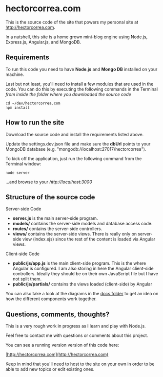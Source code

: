 hectorcorrea.com
================
This is the source code of the site that powers my personal site at http://hectorcorrea.com. 

In a nutshell, this site is a home grown mini-blog engine using Node.js, Express.js, Angular.js, and MongoDB.


Requirements
------------
To run this code you need to have **Node.js** and **Mongo DB** 
installed on your machine. 

Last but not least, you'll need to install a few modules that are used in the code. You can do this by executing the following commands in the Terminal 
*from inside the folder where you downloaded the source code*

    cd ~/dev/hectorcorrea.com
    npm install 


How to run the site
-------------------
Download the source code and install the requirements listed above.

Update the settings.dev.json file and make sure the **dbUrl** points to your MongoDB database (e.g. "mongodb://localhost:27017/hectorcorrea"). 

To kick off the application, just run the following command from the Terminal window: 

    node server

...and browse to your *http://localhost:3000* 


Structure of the source code
----------------------------

Server-side Code

* **server.js** is the main server-side program. 
* **models/** contains the server-side models and database access code.
* **routes/** contains the server-side controllers.
* **views/** contains the server-side views. There is really only on server-side view (index.ejs) since the rest of the content is loaded via Angular views.

Client-side Code

* **public/js/app.js** is the main client-side program. This is the where Angular is configured. I am also storing in here the Angular client-side controllers. Ideally they should be on their own JavaScript file but I have not split them.
* **public/js/partials/** contains the views loaded (client-side) by Angular

You can also take a look at the diagrams in the [docs folder](https://github.com/hectorcorrea/hectorcorrea.com/tree/master/docs) to get an idea on how the different components work together.


Questions, comments, thoughts?
------------------------------
This is a very rough work in progress as I learn and play with Node.js.

Feel free to contact me with questions or comments about this project.

You can see a running version version of this code here:

  [http://hectorcorrea.com](http://hectorcorrea.com)

Keep in mind that you'll need to host to the site on your own in order to be able to add new topics or edit existing ones. 
